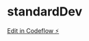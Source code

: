 # standardDev

[Edit in Codeflow ⚡️](https://stackblitz.com/~/github.com/javierarancibia/standardDev)